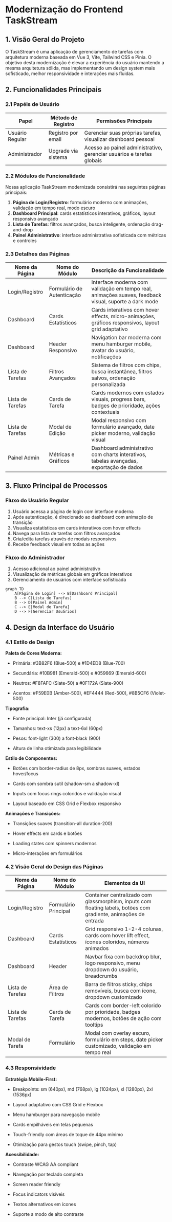 # Modernização do Frontend TaskStream

## 1. Visão Geral do Projeto

O TaskStream é uma aplicação de gerenciamento de tarefas com arquitetura moderna baseada em Vue 3, Vite, Tailwind CSS e Pinia. O objetivo desta modernização é elevar a experiência do usuário mantendo a mesma arquitetura sólida, mas implementando um design system mais sofisticado, melhor responsividade e interações mais fluidas.

## 2. Funcionalidades Principais

### 2.1 Papéis de Usuário

| Papel           | Método de Registro  | Permissões Principais                                                 |
| --------------- | ------------------- | --------------------------------------------------------------------- |
| Usuário Regular | Registro por email  | Gerenciar suas próprias tarefas, visualizar dashboard pessoal         |
| Administrador   | Upgrade via sistema | Acesso ao painel administrativo, gerenciar usuários e tarefas globais |

### 2.2 Módulos de Funcionalidade

Nossa aplicação TaskStream modernizada consistirá nas seguintes páginas principais:

1. **Página de Login/Registro**: formulário moderno com animações, validação em tempo real, modo escuro
2. **Dashboard Principal**: cards estatísticos interativos, gráficos, layout responsivo avançado
3. **Lista de Tarefas**: filtros avançados, busca inteligente, ordenação drag-and-drop
4. **Painel Administrativo**: interface administrativa sofisticada com métricas e controles

### 2.3 Detalhes das Páginas

| Nome da Página   | Nome do Módulo             | Descrição da Funcionalidade                                                                           |
| ---------------- | -------------------------- | ----------------------------------------------------------------------------------------------------- |
| Login/Registro   | Formulário de Autenticação | Interface moderna com validação em tempo real, animações suaves, feedback visual, suporte a dark mode |
| Dashboard        | Cards Estatísticos         | Cards interativos com hover effects, micro-animações, gráficos responsivos, layout grid adaptativo    |
| Dashboard        | Header Responsivo          | Navigation bar moderna com menu hamburger mobile, avatar do usuário, notificações                     |
| Lista de Tarefas | Filtros Avançados          | Sistema de filtros com chips, busca instantânea, filtros salvos, ordenação personalizada              |
| Lista de Tarefas | Cards de Tarefa            | Cards modernos com estados visuais, progress bars, badges de prioridade, ações contextuais            |
| Lista de Tarefas | Modal de Edição            | Modal responsivo com formulário avançado, date picker moderno, validação visual                       |
| Painel Admin     | Métricas e Gráficos        | Dashboard administrativo com charts interativos, tabelas avançadas, exportação de dados               |

## 3. Fluxo Principal de Processos

### Fluxo do Usuário Regular

1. Usuário acessa a página de login com interface moderna
2. Após autenticação, é direcionado ao dashboard com animação de transição
3. Visualiza estatísticas em cards interativos com hover effects
4. Navega para lista de tarefas com filtros avançados
5. Cria/edita tarefas através de modais responsivos
6. Recebe feedback visual em todas as ações

### Fluxo do Administrador

1. Acesso adicional ao painel administrativo
2. Visualização de métricas globais em gráficos interativos
3. Gerenciamento de usuários com interface sofisticada

```mermaid
graph TD
    A[Página de Login] --> B[Dashboard Principal]
    B --> C[Lista de Tarefas]
    B --> D[Painel Admin]
    C --> E[Modal de Tarefa]
    D --> F[Gerenciar Usuários]
```

## 4. Design da Interface do Usuário

### 4.1 Estilo de Design

**Paleta de Cores Moderna:**

* Primária: #3B82F6 (Blue-500) e #1D4ED8 (Blue-700)

* Secundária: #10B981 (Emerald-500) e #059669 (Emerald-600)

* Neutros: #F8FAFC (Slate-50) a #0F172A (Slate-900)

* Acentos: #F59E0B (Amber-500), #EF4444 (Red-500), #8B5CF6 (Violet-500)

**Tipografia:**

* Fonte principal: Inter (já configurada)

* Tamanhos: text-xs (12px) a text-6xl (60px)

* Pesos: font-light (300) a font-black (900)

* Altura de linha otimizada para legibilidade

**Estilo de Componentes:**

* Botões com border-radius de 8px, sombras suaves, estados hover/focus

* Cards com sombra sutil (shadow-sm a shadow-xl)

* Inputs com focus rings coloridos e validação visual

* Layout baseado em CSS Grid e Flexbox responsivo

**Animações e Transições:**

* Transições suaves (transition-all duration-200)

* Hover effects em cards e botões

* Loading states com spinners modernos

* Micro-interações em formulários

### 4.2 Visão Geral do Design das Páginas

| Nome da Página   | Nome do Módulo       | Elementos da UI                                                                                                  |
| ---------------- | -------------------- | ---------------------------------------------------------------------------------------------------------------- |
| Login/Registro   | Formulário Principal | Container centralizado com glassmorphism, inputs com floating labels, botões com gradiente, animações de entrada |
| Dashboard        | Cards Estatísticos   | Grid responsivo 1-2-4 colunas, cards com hover lift effect, ícones coloridos, números animados                   |
| Dashboard        | Header               | Navbar fixa com backdrop blur, logo responsivo, menu dropdown do usuário, breadcrumbs                            |
| Lista de Tarefas | Área de Filtros      | Barra de filtros sticky, chips removíveis, busca com ícone, dropdown customizado                                 |
| Lista de Tarefas | Cards de Tarefa      | Cards com border-left colorido por prioridade, badges modernos, botões de ação com tooltips                      |
| Modal de Tarefa  | Formulário           | Modal com overlay escuro, formulário em steps, date picker customizado, validação em tempo real                  |

### 4.3 Responsividade

**Estratégia Mobile-First:**

* Breakpoints: sm (640px), md (768px), lg (1024px), xl (1280px), 2xl (1536px)

* Layout adaptativo com CSS Grid e Flexbox

* Menu hamburger para navegação mobile

* Cards empilháveis em telas pequenas

* Touch-friendly com áreas de toque de 44px mínimo

* Otimização para gestos touch (swipe, pinch, tap)

**Acessibilidade:**

* Contraste WCAG AA compliant

* Navegação por teclado completa

* Screen reader friendly

* Focus indicators visíveis

* Textos alternativos em ícones

* Suporte a modo de alto contraste

